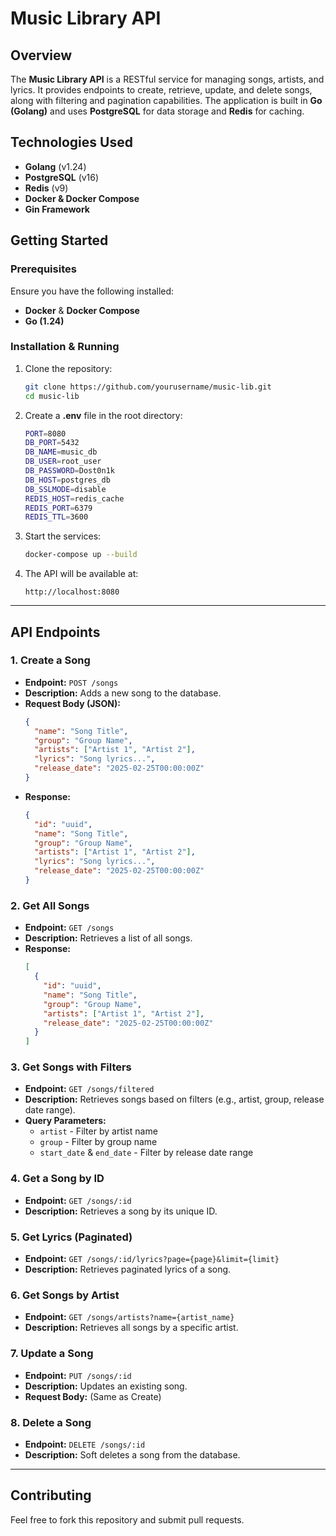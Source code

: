 # Music Library API

## Overview
The **Music Library API** is a RESTful service for managing songs, artists, and lyrics. It provides endpoints to create, retrieve, update, and delete songs, along with filtering and pagination capabilities. The application is built in **Go (Golang)** and uses **PostgreSQL** for data storage and **Redis** for caching.

## Technologies Used
- **Golang** (v1.24)
- **PostgreSQL** (v16)
- **Redis** (v9)
- **Docker & Docker Compose**
- **Gin Framework**

## Getting Started

### Prerequisites
Ensure you have the following installed:
- **Docker** & **Docker Compose**
- **Go (1.24)**

### Installation & Running

1. Clone the repository:
   ```sh
   git clone https://github.com/yourusername/music-lib.git
   cd music-lib
   ```

2. Create a **.env** file in the root directory:
   ```sh
   PORT=8080
   DB_PORT=5432
   DB_NAME=music_db
   DB_USER=root_user
   DB_PASSWORD=Dost0n1k
   DB_HOST=postgres_db
   DB_SSLMODE=disable
   REDIS_HOST=redis_cache
   REDIS_PORT=6379
   REDIS_TTL=3600
   ```

3. Start the services:
   ```sh
   docker-compose up --build
   ```

4. The API will be available at:
   ```
   http://localhost:8080
   ```

---
## API Endpoints

### **1. Create a Song**
- **Endpoint:** `POST /songs`
- **Description:** Adds a new song to the database.
- **Request Body (JSON):**
  ```json
  {
    "name": "Song Title",
    "group": "Group Name",
    "artists": ["Artist 1", "Artist 2"],
    "lyrics": "Song lyrics...",
    "release_date": "2025-02-25T00:00:00Z"
  }
  ```
- **Response:**
  ```json
  {
    "id": "uuid",
    "name": "Song Title",
    "group": "Group Name",
    "artists": ["Artist 1", "Artist 2"],
    "lyrics": "Song lyrics...",
    "release_date": "2025-02-25T00:00:00Z"
  }
  ```

### **2. Get All Songs**
- **Endpoint:** `GET /songs`
- **Description:** Retrieves a list of all songs.
- **Response:**
  ```json
  [
    {
      "id": "uuid",
      "name": "Song Title",
      "group": "Group Name",
      "artists": ["Artist 1", "Artist 2"],
      "release_date": "2025-02-25T00:00:00Z"
    }
  ]
  ```

### **3. Get Songs with Filters**
- **Endpoint:** `GET /songs/filtered`
- **Description:** Retrieves songs based on filters (e.g., artist, group, release date range).
- **Query Parameters:**
  - `artist` - Filter by artist name
  - `group` - Filter by group name
  - `start_date` & `end_date` - Filter by release date range

### **4. Get a Song by ID**
- **Endpoint:** `GET /songs/:id`
- **Description:** Retrieves a song by its unique ID.

### **5. Get Lyrics (Paginated)**
- **Endpoint:** `GET /songs/:id/lyrics?page={page}&limit={limit}`
- **Description:** Retrieves paginated lyrics of a song.

### **6. Get Songs by Artist**
- **Endpoint:** `GET /songs/artists?name={artist_name}`
- **Description:** Retrieves all songs by a specific artist.

### **7. Update a Song**
- **Endpoint:** `PUT /songs/:id`
- **Description:** Updates an existing song.
- **Request Body:** (Same as Create)

### **8. Delete a Song**
- **Endpoint:** `DELETE /songs/:id`
- **Description:** Soft deletes a song from the database.

---
## Contributing
Feel free to fork this repository and submit pull requests.
